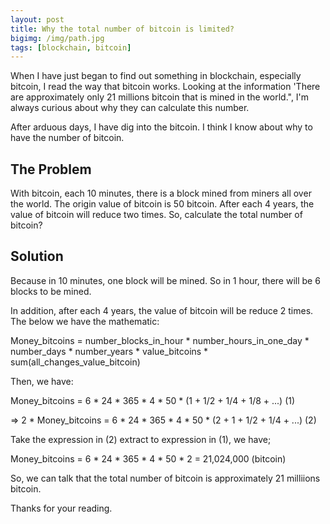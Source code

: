 ```yaml
---
layout: post
title: Why the total number of bitcoin is limited?
bigimg: /img/path.jpg
tags: [blockchain, bitcoin]
---
```


When I have just began to find out something in blockchain, especially bitcoin, I read the way that bitcoin works. Looking at the information 'There are approximately only 21 millions bitcoin that is mined in the world.", I'm always curious about why they can calculate this number. 

After arduous days, I have dig into the bitcoin. I think I know about why to have the number of bitcoin.

## The Problem
With bitcoin, each 10 minutes, there is a block mined from miners all over the world. The origin value of bitcoin is 50 bitcoin. After each 4 years, the value of bitcoin will reduce two times. So, calculate the total number of bitcoin?


## Solution
Because in 10 minutes, one block will be mined. So in 1 hour, there will be 6 blocks to be mined. 

In addition, after each 4 years, the value of bitcoin will be reduce 2 times. The below we have the mathematic: 

Money_bitcoins = number_blocks_in_hour * number_hours_in_one_day * number_days * number_years * value_bitcoins * sum(all_changes_value_bitcoin)

Then, we have: 

Money_bitcoins = 6 * 24 * 365 * 4 * 50 * (1 + 1/2 + 1/4 + 1/8 + ...) (1)

=> 2 * Money_bitcoins = 6 * 24 * 365 * 4 * 50 * (2 + 1 + 1/2 + 1/4 + ...) (2)

Take the expression in (2) extract to expression in (1), we have; 

Money_bitcoins = 6 * 24 * 365 * 4 * 50 * 2 = 21,024,000 (bitcoin)


So, we can talk that the total number of bitcoin is approximately 21 milliions bitcoin.

Thanks for your reading.